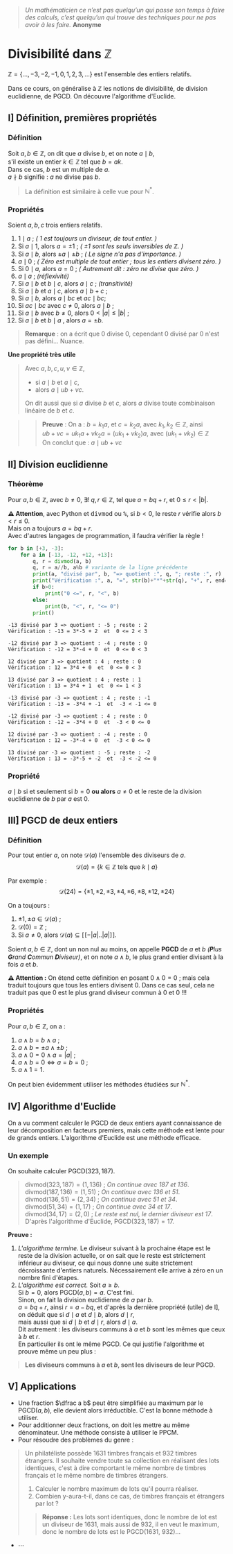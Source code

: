 > _Un mathématicien ce n’est pas quelqu’un qui passe son temps à faire des calculs, c’est quelqu’un qui trouve des techniques pour ne pas avoir à les faire._
> **Anonyme**

# Divisibilité dans $\mathbb{Z}$

$\mathbb{Z} = \{\dots,-3, -2, -1, 0, 1, 2, 3,\dots \}$ est l'ensemble des entiers relatifs.

Dans ce cours, on généralise à $\mathbb{Z}$ les notions de divisibilité, de division euclidienne, de $\textrm{PGCD}$. On découvre l'algorithme d'Euclide.

## I] Définition, premières propriétés

### Définition
Soit $a, b \in \mathbb{Z}$, on dit que $a$ divise $b$, et on note $a\mid b$,  
s'il existe un entier $k \in \mathbb{Z}$ tel que $b=ak$.  
Dans ce cas, $b$ est un multiple de $a$.  
$a\nmid b$ signifie : $a$ ne divise pas $b$.

> La définition est similaire à celle vue pour $\mathbb N^*$.

### Propriétés
Soient $a,b,c$ trois entiers relatifs.
1. $1\mid a$ ; _( $1$ est toujours un diviseur, de tout entier. )_
2. Si $a\mid 1$, alors $a=\pm 1$ ; _( $\pm1$ sont les seuls inversibles de $\mathbb{Z}$. )_
3. Si $a\mid b$, alors $\pm a\mid \pm b$ ; _( Le signe n'a pas d'importance. )_
4.  $a\mid 0$ ; _( Zéro est multiple de tout entier ; tous les entiers divisent zéro. )_
5.  Si $0\mid a$, alors $a=0$ ; _( Autrement dit : zéro ne divise que zéro. )_
6. $a\mid a$ ; _(réflexivité)_
7. Si $a\mid b$ et $b\mid c$, alors $a\mid c$ ; _(transitivité)_
8. Si $a\mid b$ et $a\mid c$, alors $a\mid b+c$ ; 
9. Si $a\mid b$, alors $a\mid bc$ et $ac\mid bc$;
10. Si  $ac\mid bc$ avec $c\neq 0$, alors $a\mid b$ ;
11. Si  $a\mid b$ avec $b\neq 0$, alors $0<|a| \leqslant |b|$ ;
12. Si  $a\mid b$ et $b\mid a$ , alors $a=\pm b$.

> **Remarque** : on a écrit que $0$ divise $0$, cependant $0$ divisé par $0$ n'est pas défini... Nuance.

**Une propriété très utile**
> Avec $a, b, c, u, v \in \mathbb{Z}$,
> * si $a\mid b$ et $a\mid c$,
> * alors $a\mid ub+vc$.
>
> On dit aussi que si $a$ divise $b$ et $c$, alors $a$ divise toute combinaison linéaire de $b$ et $c$.

> > **Preuve** : On a : $b = k_1 a$, et $c = k_2 a$, avec $k_1, k_2 \in \mathbb{Z}$, ainsi  
> > $ub+vc = uk_1 a + vk_2 a = (uk_1 + vk_2) a$,  avec $(uk_1 + vk_2) \in \mathbb{Z}$  
> > On conclut que : $a\mid ub+vc$

## II] Division euclidienne
### Théorème
Pour $a,b \in \mathbb{Z}$, avec $b\neq 0$, $\exists! \;q,r \in \mathbb{Z}$, tel que $a=bq+r$, et $0\leqslant r<|b|$.

**⚠️ Attention**, avec Python et <kbd>divmod</kbd> ou <kbd>%</kbd>, si $b<0$, le reste $r$ vérifie alors $b<r\leqslant 0$.  
Mais on a toujours $a=bq+r$.  
Avec d'autres langages de programmation, il faudra vérifier la règle !


```python
for b in [+3, -3]:
    for a in [-13, -12, +12, +13]:
        q, r = divmod(a, b)
        q, r = a//b, a%b # variante de la ligne précédente
        print(a, "divisé par", b, "=> quotient :", q, "; reste :", r)
        print("Vérification :", a, "=", str(b)+"*"+str(q), "+", r, end="  et  ")
        if b>0:
            print("0 <=", r, "<", b)
        else:
            print(b, "<", r, "<= 0")
        print()
```

    -13 divisé par 3 => quotient : -5 ; reste : 2
    Vérification : -13 = 3*-5 + 2  et  0 <= 2 < 3
    
    -12 divisé par 3 => quotient : -4 ; reste : 0
    Vérification : -12 = 3*-4 + 0  et  0 <= 0 < 3
    
    12 divisé par 3 => quotient : 4 ; reste : 0
    Vérification : 12 = 3*4 + 0  et  0 <= 0 < 3
    
    13 divisé par 3 => quotient : 4 ; reste : 1
    Vérification : 13 = 3*4 + 1  et  0 <= 1 < 3
    
    -13 divisé par -3 => quotient : 4 ; reste : -1
    Vérification : -13 = -3*4 + -1  et  -3 < -1 <= 0
    
    -12 divisé par -3 => quotient : 4 ; reste : 0
    Vérification : -12 = -3*4 + 0  et  -3 < 0 <= 0
    
    12 divisé par -3 => quotient : -4 ; reste : 0
    Vérification : 12 = -3*-4 + 0  et  -3 < 0 <= 0
    
    13 divisé par -3 => quotient : -5 ; reste : -2
    Vérification : 13 = -3*-5 + -2  et  -3 < -2 <= 0
    


### Propriété
$a \mid b$ si et seulement si $b=0$  **ou alors** $a\neq 0$ et le reste de la division euclidienne de $b$ par $a$ est $0$.


## III] PGCD de deux entiers
### Définition
Pour tout entier $a$, on note $\mathcal{D}(a)$ l'ensemble des diviseurs de $a$.
$$\mathcal{D}(a) =  \{k \in\mathbb{Z} \text{ tels que } k\mid a\}$$

Par exemple :
$$\mathcal{D}(24) =  \{\pm1,\pm2,\pm3,\pm4,\pm6,\pm8,\pm12,\pm24\}$$

On a toujours :
1. $\pm1, \pm a \in \mathcal{D}(a)$ ;
2. $\mathcal{D}(0) = \mathbb{Z}$ ;
3. Si $a\neq 0$, alors $\mathcal{D}(a) \subseteq [\![-|a|..|a|]\!]$.

Soient $a, b \in \mathbb{Z}$, dont un non nul au moins, on appelle **PGCD** de $a$ et $b$ _(**P**lus **G**rand **C**ommun **D**iviseur)_, et on note $a \land b$, le plus grand entier divisant à la fois $a$ et $b$.

**⚠️ Attention :** On étend cette définition en posant $0 \land 0 = 0$ ; mais cela traduit toujours que tous les entiers divisent $0$. Dans ce cas seul, cela ne traduit pas que $0$ est le plus grand diviseur commun à $0$ et $0$ !!!

### Propriétés
Pour $a, b \in \mathbb{Z}$, on a :
1. $a\land b = b\land a$ ;
2. $a\land b = \pm a\land \pm b$ ;
3. $a\land 0 = 0\land a = |a|$ ;
4. $a\land b = 0 \iff a=b=0$ ;
5. $a\land 1 = 1$.

On peut bien évidemment utiliser les méthodes étudiées sur $\mathbb{N}^*$.


## IV] Algorithme d'Euclide
On a vu comment calculer le $\text{PGCD}$ de deux entiers ayant connaissance de leur décomposition en facteurs premiers, mais cette méthode est lente pour de grands entiers. L'algorithme d'Euclide est une méthode efficace.

### Un exemple
On souhaite calculer $\text{PGCD}(323, 187)$.
> $\text{divmod}(323, 187) = (1, 136)$ ; _On continue avec $187$ et $136$_.  
> $\text{divmod}(187, 136) = (1, 51)$ ; _On continue avec $136$ et $51$_.  
> $\text{divmod}(136, 51) = (2, 34)$ ; _On continue avec $51$ et $34$_.  
> $\text{divmod}(51, 34) = (1, 17)$ ; _On continue avec $34$ et $17$_.  
> $\text{divmod}(34, 17) = (2, 0)$ ; _Le reste est nul, le dernier diviseur est $17$_.  
> D'après l'algorithme d'Euclide, $\text{PGCD}(323, 187) = 17$.


**Preuve :** 
1. *L'algorithme termine.*
Le diviseur suivant à la prochaine étape est le reste de la division actuelle, or on sait que le reste est strictement inférieur au diviseur, ce qui nous donne une suite strictement décroissante d'entiers naturels. Nécessairement elle arrive à zéro en un nombre fini d'étapes.
2. *L'algorithme est correct.*
Soit $a\geqslant b$.  
Si $b=0$, alors $\text{PGCD}(a, b) = a$. C'est fini.  
Sinon, on fait la division euclidienne de $a$ par $b$.  
$a = bq+r$, ainsi $r = a-bq$, et d'après la dernière propriété (utile) de I],  
on déduit que si $d \mid a$ et $d \mid b$, alors $d \mid r$,   
mais aussi que si $d \mid b$ et $d \mid r$, alors $d \mid a$.   
Dit autrement : les diviseurs communs à $a$ et $b$ sont les mêmes que ceux à $b$ et $r$.  
En particulier ils ont le même PGCD. Ce qui justifie l'algorithme et prouve même un peu plus :

> **Les diviseurs communs à $a$ et $b$, sont les diviseurs de leur PGCD.**


## V] Applications
* Une fraction $\dfrac a b$ peut être simplifiée au maximum par le $\text{PGCD}(a, b)$, elle devient alors irréductible. C'est la bonne méthode à utiliser.
* Pour additionner deux fractions, on doit les mettre au même dénominateur. Une méthode consiste à utiliser le $\text{PPCM}$. 
* Pour résoudre des problèmes du genre :
> Un philatéliste possède 1631 timbres français et 932 timbres étrangers. Il souhaite vendre toute sa collection en réalisant des lots identiques, c'est à dire comportant le même nombre de timbres français et le même nombre de timbres étrangers.
> 1. Calculer le nombre maximum de lots qu'il pourra réaliser.
> 2. Combien y-aura-t-il, dans ce cas, de timbres français et étrangers par lot ? 
> > **Réponse :** Les lots sont identiques, donc le nombre de lot est un diviseur de 1631, mais aussi de 932, il en veut le maximum, donc le nombre de lots est le PGCD(1631, 932)... 
* $\cdots$
